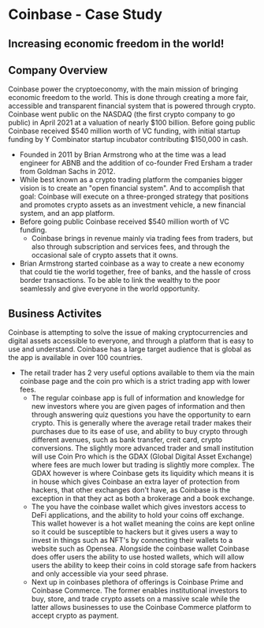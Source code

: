 # Coinbase - Case Study
## Increasing economic freedom in the world!

## Company Overview
Coinbase power the cryptoeconomy, with the main mission of bringing economic freedom to the world. This is done through creating a more fair, accessible and transparent financial system that is powered through crypto. Coinbase went public on the NASDAQ (the first crypto company to go public) in April 2021 at a valuation of nearly $100 billion. Before going public Coinbase received $540 million worth of VC funding, with initial startup funding by Y Combinator startup incubator contributing $150,000 in cash.
  - Founded in 2011 by Brian Armstrong who at the time was a lead engineer for ABNB and the addition of co-founder Fred Ersham a trader from Goldman Sachs in 2012.
  - While best known as a crypto trading platform the companies bigger vision is to create an "open financial system".  And to accomplish that goal: Coinbase will execute on a three-pronged strategy that positions and promotes crypto assets as an investment vehicle, a new financial system, and an app platform.
  - Before going public Coinbase received $540 million worth of VC funding.
    - Coinbase brings in revenue mainly via trading fees from traders, but also through subscription and services fees, and through the occasional sale of crypto assets that it owns.
  - Brian Armstrong started coinbase as a way to create a new economy that could tie the world together, free of banks, and the hassle of cross border transactions.  To be able to link the wealthy to the poor seamlessly and give everyone in the world opportunity.
## Business Activites
Coinbase is attempting to solve the issue of making cryptocurrencies and digital assets accessible to everyone, and through a platform that is easy to use and understand.
Coinbase has a large target audience that is global as the app is available in over 100 countries.
- The retail trader has 2 very useful options available to them via the main coinbase page and the coin pro which is a strict trading app with lower fees.
   - The regular coinbase app is full of information and knowledge for new investors where you are given pages of information and then through answering quiz questions you have the opportunity to earn crypto. This is generally where the average retail trader makes their purchases due to its ease of use, and ability to buy crypto through different avenues, such as bank transfer, creit card, crypto conversions. The slightly more advanced trader and small institution will use Coin Pro which is the GDAX (Global Digital Asset Exchange) where fees are much lower but trading is slightly more complex.  The GDAX however is where Coinbase gets its liquidity which means it is in house which gives Coinbase an extra layer of protection from hackers, that other exchanges don't have, as Coinbase is the exception in that they act as both a brokerage and a book exchange.
  - The you have the coinbase wallet which gives investors access to DeFi applications, and the ability to hold your coins off exchange.  This wallet however is a hot wallet meaning the coins are kept online so it could be susceptible to hackers but it gives users a way to invest in things such as NFT's by connecting their wallets to a website such as Opensea. Alongside the coinbase wallet Coinbase does offer users the ability to use hosted wallets, which will allow users the ability to keep their coins in cold storage safe from hackers and only accessible via your seed phrase.
  - Next up in coinbases plethora of offerings is Coinbase Prime and Coinbase Commerce. The former enables institutional investors to buy, store, and trade crypto assets on a massive scale while the latter allows businesses to use the Coinbase Commerce platform to accept crypto as payment.
